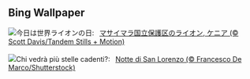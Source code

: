 ## Bing Wallpaper
![](https://www.bing.com/th?id=OHR.WorldLionDay_JA-JP2089324096_UHD.jpg&w=1000)今日は世界ライオンの日:&nbsp;&ensp;[マサイマラ国立保護区のライオン, ケニア (© Scott Davis/Tandem Stills + Motion)](https://www.bing.com/th?id=OHR.WorldLionDay_JA-JP2089324096_UHD.jpg)
<br><br/>
![](https://www.bing.com/th?id=OHR.SanLorenzo_IT-IT6813005251_UHD.jpg&w=1000)Chi vedrà più stelle cadenti?:&nbsp;&ensp;[Notte di San Lorenzo (© Francesco De Marco/Shutterstock)](https://www.bing.com/th?id=OHR.SanLorenzo_IT-IT6813005251_UHD.jpg)
<br><br/>
